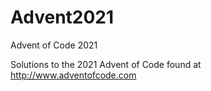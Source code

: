 # Advent2021
Advent of Code 2021

Solutions to the 2021 Advent of Code found at http://www.adventofcode.com
